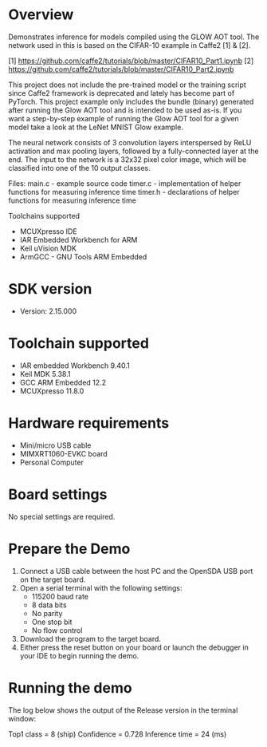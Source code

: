 Overview
========
Demonstrates inference for models compiled using the GLOW AOT tool.
The network used in this is based on the CIFAR-10 example in Caffe2 [1] & [2].

[1] https://github.com/caffe2/tutorials/blob/master/CIFAR10_Part1.ipynb
[2] https://github.com/caffe2/tutorials/blob/master/CIFAR10_Part2.ipynb

This project does not include the pre-trained model or the training script
since Caffe2 framework is deprecated and lately has become part of PyTorch.
This project example only includes the bundle (binary) generated after running
the Glow AOT tool and is intended to be used as-is. If you want a step-by-step
example of running the Glow AOT tool for a given model take a look at the
LeNet MNIST Glow example.

The neural network consists of 3 convolution layers interspersed by
ReLU activation and max pooling layers, followed by a fully-connected layer
at the end. The input to the network is a 32x32 pixel color image, which will 
be classified into one of the 10 output classes.

Files:
  main.c - example source code
  timer.c - implementation of helper functions for measuring inference time
  timer.h - declarations of helper functions for measuring inference time


Toolchains supported
- MCUXpresso IDE
- IAR Embedded Workbench for ARM
- Keil uVision MDK
- ArmGCC - GNU Tools ARM Embedded


SDK version
===========
- Version: 2.15.000

Toolchain supported
===================
- IAR embedded Workbench  9.40.1
- Keil MDK  5.38.1
- GCC ARM Embedded  12.2
- MCUXpresso  11.8.0

Hardware requirements
=====================
- Mini/micro USB cable
- MIMXRT1060-EVKC board
- Personal Computer

Board settings
==============
No special settings are required.

Prepare the Demo
================
1.  Connect a USB cable between the host PC and the OpenSDA USB port on the target board. 
2.  Open a serial terminal with the following settings:
    - 115200 baud rate
    - 8 data bits
    - No parity
    - One stop bit
    - No flow control
3.  Download the program to the target board.
4.  Either press the reset button on your board or launch the debugger in your IDE to begin running the demo.

Running the demo
================
The log below shows the output of the Release version in the terminal window:

Top1 class = 8 (ship)
Confidence = 0.728
Inference time = 24 (ms)
